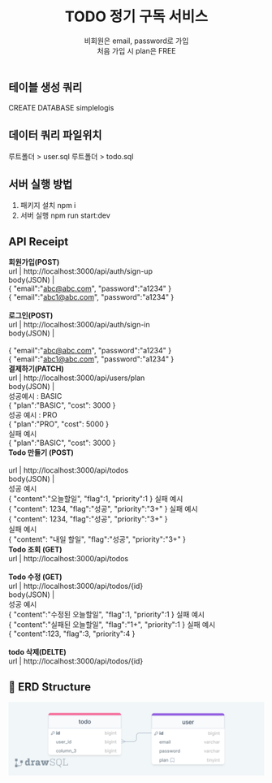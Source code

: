 <div align=center>
  <h1>TODO 정기 구독 서비스</h1>
  비회원은 email, password로 가입<br>
  처음 가입 시 plan은 FREE<br>
  

</div>
<br>

## 테이블 생성 쿼리<br>
CREATE DATABASE simplelogis

## 데이터 쿼리 파일위치<br>
루트폴더 > user.sql
루트폴더 > todo.sql
<br>
## 서버 실행 방법<br>
1) 패키지 설치 npm i <br>
2) 서버 실행 npm run start:dev<br>

## API Receipt
**회원가입(POST)**<br>
url | http://localhost:3000/api/auth/sign-up<br>
body(JSON) |<br>
{
    "email":"abc@abc.com",
    "password":"a1234"
}
<br>
{
    "email":"abc1@abc.com",
    "password":"a1234"
}
<br>
<br>
**로그인(POST)**<br>
url | http://localhost:3000/api/auth/sign-in<br>
body(JSON) |<br>
<br>
{
    "email":"abc@abc.com",
    "password":"a1234"
}
<br>
{
    "email":"abc1@abc.com",
    "password":"a1234"
}
<br>
**결제하기(PATCH)**<br>
url | http://localhost:3000/api/users/plan<br>
body(JSON) |<br>
성공예시 : BASIC <br>
{
    "plan":"BASIC",
    "cost": 3000
}
<br>
성공 예시 : PRO <br>
{
    "plan":"PRO",
    "cost": 5000
}
<br>
실패 예시 <br>
{
    "plan":"BASIC",
    "cost": 3000
}
<br>
**Todo 만들기 (POST)**<br><br>
url | http://localhost:3000/api/todos<br>
body(JSON) |<br>
성공 예시<br>
{
    "content":"오늘할일",
    "flag":1,
    "priority":1
}
실패 예시<br>
{
    "content": 1234,
    "flag":"성공",
    "priority":"3+"
}
실패 예시<br>
{
    "content": 1234,
    "flag":"성공",
    "priority":"3+"
}
<br>
실패 예시<br>
{
    "content": "내일 할일",
    "flag":"성공",
    "priority":"3+"
}
<br>
**Todo 조회 (GET)**<br>
url | http://localhost:3000/api/todos<br>
<br>
**Todo 수정 (GET)**<br>
url | http://localhost:3000/api/todos/{id}<br>
body(JSON) |<br>
성공 예시<br>
{
    "content":"수정된 오늘할일",
    "flag":1,
    "priority":1
}
실패 예시<br>
{
    "content":"실패된 오늘할일",
    "flag":"1+",
    "priority":1
}
실패 예시<br>
{
    "content":123,
    "flag":3,
    "priority":4
}<br><br>
**todo 삭제(DELTE)**<br>
url | http://localhost:3000/api/todos/{id}<br>
## 💾 ERD Structure
![ERD structure](/img/drawSQL-image-export-2024-04-18.png)
<br>

